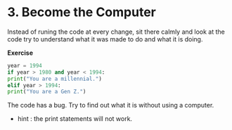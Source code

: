 # 3. Become the Computer 

Instead of runing the code at every change, sit there calmly and look at the code try to understand what it was made to do and what it is doing.

**Exercise**
```python
year = 1994 
if year > 1980 and year < 1994: 
print("You are a millennial.") 
elif year > 1994: 
print("You are a Gen Z.")
```

The code has a bug. Try to find out what it is without using a computer. 

* hint : the print statements will not work.